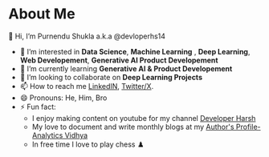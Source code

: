 # About Me

 👋 Hi, I’m Purnendu Shukla a.k.a @devloperhs14
- 👀 I’m interested in **Data Science**, **Machine Learning** , **Deep Learning**, **Web Developement**, **Generative AI Product Developement**
- 🌱 I’m currently learning **Generative AI & Product Developement**
- 💞️ I’m looking to collaborate on **Deep Learning Projects**
- 📫 How to reach me [LinkedIN](https://www.linkedin.com/in/devloperhs/), [Twitter/X](https://twitter.com/devloper_hs).
- 😄 Pronouns: He, Him, Bro
- ⚡ Fun fact:
  * I enjoy making content on youtube for my channel [Developer Harsh](https://www.youtube.com/@devloper_hs)
  * My love to document and write monthly blogs at my [Author's Profile- Analytics Vidhya](https://www.analyticsvidhya.com/blog/author/harsh1092/)
  * In free time I love to play chess ♟️

<!---
devloperhs14/devloperhs14 is a ✨ special ✨ repository because its `README.md` (this file) appears on your GitHub profile.
You can click the Preview link to take a look at your changes.
--->
